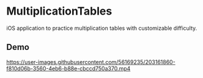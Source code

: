 # MultiplicationTables
iOS application to practice multiplication tables with customizable difficulty.

## Demo
https://user-images.githubusercontent.com/56169235/203161860-f810d06b-3560-4eb6-b88e-cbccd750a370.mp4

